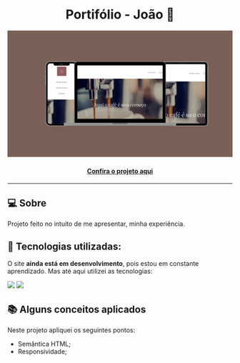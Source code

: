 <h1 align="center">Portifólio - João 👾</h1>

![Imagem do projeto finalizado](projeto-landing-page.png)

<h4 align="center"><a href="https://jedev1.github.io/landing-page-cafe/">Confira o projeto aqui</a></h4>

---

## 💻 Sobre

Projeto feito no intuito de me apresentar, minha experiência.

## 🧠 Tecnologias utilizadas:

O site **ainda está em desenvolvimento**, pois estou em constante aprendizado. Mas até aqui utilizei as tecnologias:

<div>
    <img src="https://img.shields.io/badge/HTML5-E34F26?style=for-the-badge&logo=html5&logoColor=white" />
    <img src="https://img.shields.io/badge/CSS3-1572B6?style=for-the-badge&logo=css3&logoColor=white" />
</div>

## 📚 Alguns conceitos aplicados

Neste projeto apliquei os seguintes pontos:
+ Semântica HTML;
+ Responsividade;
